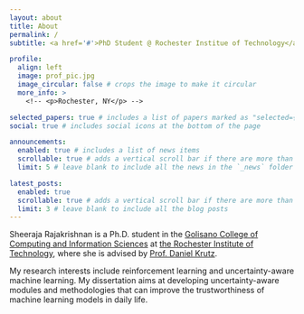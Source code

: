 ```yaml
---
layout: about
title: About
permalink: /
subtitle: <a href='#'>PhD Student @ Rochester Institue of Technology</a>. sheeraja@mail.rit.edu. <!-- Address. Contacts. Motto. Etc. -->

profile:
  align: left
  image: prof_pic.jpg
  image_circular: false # crops the image to make it circular
  more_info: >
    <!-- <p>Rochester, NY</p> -->

selected_papers: true # includes a list of papers marked as "selected={true}"
social: true # includes social icons at the bottom of the page

announcements:
  enabled: true # includes a list of news items
  scrollable: true # adds a vertical scroll bar if there are more than 3 news items
  limit: 5 # leave blank to include all the news in the `_news` folder

latest_posts:
  enabled: true
  scrollable: true # adds a vertical scroll bar if there are more than 3 new posts items
  limit: 3 # leave blank to include all the blog posts
---
```


Sheeraja Rajakrishnan is a Ph.D. student in the [Golisano College of Computing and Information Sciences](https://www.rit.edu/computing/overview) at [the Rochester Institute of Technology](https://www.rit.edu/), where she is advised by [Prof. Daniel Krutz](https://www.rit.edu/computing/directory/dxkvse-daniel-krutz).

My research interests include reinforcement learning and uncertainty-aware machine learning. My dissertation aims at developing uncertainty-aware modules and methodologies that can improve the trustworthiness of machine learning models in daily life.

<!-- Write your biography here. Tell the world about yourself. Link to your favorite [subreddit](http://reddit.com). You can put a picture in, too. The code is already in, just name your picture `prof_pic.jpg` and put it in the `img/` folder.

Put your address / P.O. box / other info right below your picture. You can also disable any of these elements by editing `profile` property of the YAML header of your `_pages/about.md`. Edit `_bibliography/papers.bib` and Jekyll will render your [publications page](/al-folio/publications/) automatically.

Link to your social media connections, too. This theme is set up to use [Font Awesome icons](https://fontawesome.com/) and [Academicons](https://jpswalsh.github.io/academicons/), like the ones below. Add your Facebook, Twitter, LinkedIn, Google Scholar, or just disable all of them. -->
